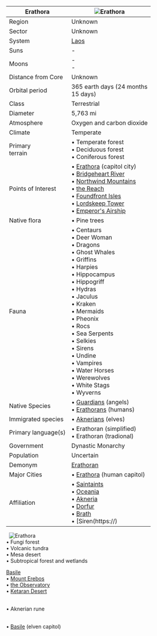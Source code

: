 |Erathora| ![Erathora](https://youtu.be/9sGdpCt168M)|
|---|---|
Region | Unknown 
Sector | Unknown 
System | [Laos](https://)
Suns | -
Moons | -<br/>- 
Distance from Core | Unknown
Orbital period | 365 earth days (24 months<br/>15 days)
Class | Terrestrial 
Diameter | 5,763 mi 
Atmosphere | Oxygen and carbon dioxide 
Climate | Temperate
Primary<br/>terrain | • Temperate forest<br/>• Deciduous forest<br/>• Coniferous forest
 Points of Interest | • [Erathora](https://) (capitol city)<br/>• [Bridgeheart River](https://)<br/>• [Northwind Mountains](https://)<br/>• [the Reach](https://)<br/>• [Foundfront Isles](https://)<br/>• [Lordskeep Tower](https://)<br/>• [Emperor's Airship](https://)
Native flora | • Pine trees
Fauna | • Centaurs<br/>• Deer Woman<br/>• Dragons<br/>• Ghost Whales<br/>• Griffins<br/>• Harpies<br/>• Hippocampus<br/>• Hippogriff<br/>• Hydras<br/>• Jaculus<br/>• Kraken<br/>• Mermaids<br/>• Pheonix<br/>• Rocs<br/>• Sea Serpents<br/>• Selkies<br/>• Sirens<br/>• Undine<br/>• Vampires<br/>• Water Horses<br/>• Werewolves<br/>• White Stags<br/>• Wyverns
Native Species | • [Guardians](https://) (angels)<br/>• [Erathorans](https://) (humans)
Immigrated species | • [Aknerians](https://) (elves)
Primary language(s) | • Erathoran (simplified)<br/>• Erathoran (tradional)
Government | Dynastic Monarchy 
Population | Uncertain 
Demonym | [Erathoran](https://)
Major Cities | • [Erathora](https://) (human capitol)
Affiliation | • [Saintaints](https://)<br/>• [Oceania](https://)<br/>• [Akneria](https://)<br/>• [Dorfur](https://)<br/>• [Brath](https://)<br/>• [Siren(https://)
 
![Erathora](https://youtu.be/9sGdpCt168M) 
 <br/>• Fungi forest<br/>• Volcanic tundra<br/>• Mesa desert<br/>• Subtropical forest and wetlands

[Basile](https://)<br/>• [Mount Erebos](https://)<br/>• [the Observatory](https://)<br/>• [Ketaran Desert](https://)<br/>

<br/>• Aknerian rune

<br/>• [Basile](https://) (elven capitol)
